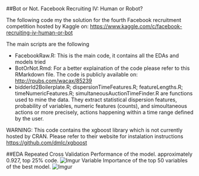 ##Bot or Not. Facebook Recruiting IV: Human or Robot?

The following code my the solution for the fourth Facebook recruitment competition hosted by Kaggle on: https://www.kaggle.com/c/facebook-recruiting-iv-human-or-bot

The main scripts are the following

- FacebookRaw.R: This is the main code, it contains all the EDAs and models tried
- BotOrNot.Rmd: For a better explaination of the code please refer to this RMarkdown file. The code is publicly available on: http://rpubs.com/wacax/85239
- bidderId2Boilerplate.R; dispersionTimeFeatures.R; featureLengths.R;  timeNumericFeatures.R; simultaneousAuctionTimeFinder.R
are functions used to mine the data. They extract statistical dispersion features, probability of variables, numeric features (counts), and simoultaneous actions or more precisely, actions happening within a time range defined by the user.

WARNING: This code contains the xgboost library which is not currently hosted by CRAN. Please refer to their website for instalation instructions https://github.com/dmlc/xgboost

##EDA 
Repeated Cross Validation Performance of the model. approximately 0.927, top 25% code.
![Imgur](http://i.imgur.com/GazfQBt.png)
Variable Importance of the top 50 variables of the best model.
![Imgur](http://i.imgur.com/6H1XVJe.png)